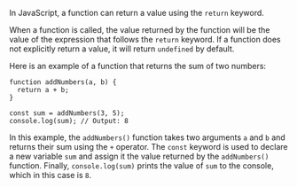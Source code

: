 In JavaScript, a function can return a value using the `return` keyword. 

When a function is called, the value returned by the function will be the value of the expression that follows the `return` keyword. If a function does not explicitly return a value, it will return `undefined` by default. 

Here is an example of a function that returns the sum of two numbers:

```
function addNumbers(a, b) {
  return a + b;
}

const sum = addNumbers(3, 5);
console.log(sum); // Output: 8
```

In this example, the `addNumbers()` function takes two arguments `a` and `b` and returns their sum using the `+` operator. The `const` keyword is used to declare a new variable `sum` and assign it the value returned by the `addNumbers()` function. Finally, `console.log(sum)` prints the value of `sum` to the console, which in this case is `8`.
